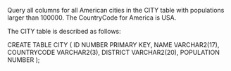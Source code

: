 Query all columns for all American cities in the CITY table with populations larger than 100000. The CountryCode for America is USA.

The CITY table is described as follows:

CREATE TABLE CITY (
    ID NUMBER PRIMARY KEY,
    NAME VARCHAR2(17),
    COUNTRYCODE VARCHAR2(3),
    DISTRICT VARCHAR2(20),
    POPULATION NUMBER
);
